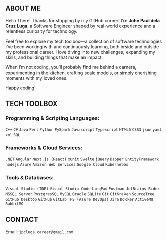 ## ABOUT ME

Hello There! Thanks for stopping by my GitHub corner! I’m **John Paul dela Cruz Luga**, a Software Engineer shaped by real-world experience and a relentless curiosity for technology.

Feel free to explore my tech toolbox—a collection of software technologies I’ve been working with and continuously learning, both inside and outside my professional career. I love diving into new challenges, expanding my skills, and building things that make an impact.

When I’m not coding, you’ll probably find me behind a camera, experimenting in the kitchen, crafting scale models, or simply cherishing moments with my loved ones.

Happy coding!

## TECH TOOLBOX

### Programming & Scripting Languages:

`C++` `C#` `Java` `Perl` `Python` `PySpark` `Javascript` `Typescript` `HTML5` `CSS3` `json` `yaml` `xml` `SQL`

### Frameworks & Cloud Services:

`.NET` `Angular` `Next.js (React)` `xUnit` `Svelte` `jQuery` `Dapper` `EntityFramework` `nodejs` `Azure` `Amazon Web Services` `Google Cloud` `Kubernetes`

### Tools & Databases:

`Visual Studio (IDE)` `Visual Studio Code` `LinqPad` `Postman` `JetBrains Rider` `MSSQL Server` `PostgresSQL` `MySQL` `Oracle` `SQLite` `Git` `GitKraken` `SourceTree` `GitHub Desktop` `GitHub` `GitLab` `TFS (Azure DevOps)` `Jira` `Docker` `ActiveMQ` `RabbitMQ`

## CONTACT

Email: `jpcluga.career@gmail.com`

<!--
**jaypee-luga/jaypee-luga** is a ✨ _special_ ✨ repository because its `README.md` (this file) appears on your GitHub profile.

-![dotnet](/assets/images/dotnet-logo.svg) ![angular](/assets/images/icon_angular.svg) ![nextjs](/assets/images/nextjs-icon-svgrepo-com.svg)\
-![azure](/assets/images/Microsoft_Azure.svg) ![aws](/assets/images/aws-svgrepo-com.svg) ![gcp](/assets/images/google-cloud-svgrepo-com.svg) \
-![csharp](/assets/images/csharp-logo.svg) ![typescript](/assets/images/Typescript_logo_2020.svg) ![javascript](/assets/images/Unofficial_JavaScript_logo_2.svg)\
-![python](/assets/images/python-svgrepo-com.svg) ![angular](/assets/images/java.svg) ![microsoft](/assets/images/Microsoft_logo.svg)

Here are some ideas to get you started:

- 🔭 I’m currently working on ...
- 🌱 I’m currently learning ...
- 👯 I’m looking to collaborate on ...
- 🤔 I’m looking for help with ...
- 💬 Ask me about ...
- 📫 How to reach me: ...
- 😄 Pronouns: ...
- ⚡ Fun fact: ...
-->
